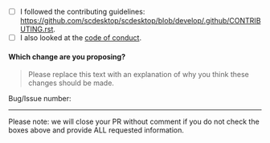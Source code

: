 <!--
	Thank you for contributing!
	Please confirm this pull request meets the following requirements:
-->

- [ ] I followed the contributing guidelines: <https://github.com/scdesktop/scdesktop/blob/develop/.github/CONTRIBUTING.rst>.
- [ ] I also looked at the [code of conduct][code_of_conduct].

#### Which change are you proposing?
> Please replace this text with an explanation of why you think these changes should be made.

<!-- Example:
> I added new functionality, fixed a bug, changed, etc...

Bug/Issue number: #x
-->

Bug/Issue number: 

---

Please note: we will close your PR without comment if you do not check the boxes above and provide ALL requested information.

[code_of_conduct]: https://github.com/scdesktop/scdesktop/blob/develop/.github/CODE_OF_CONDUCT.rst
